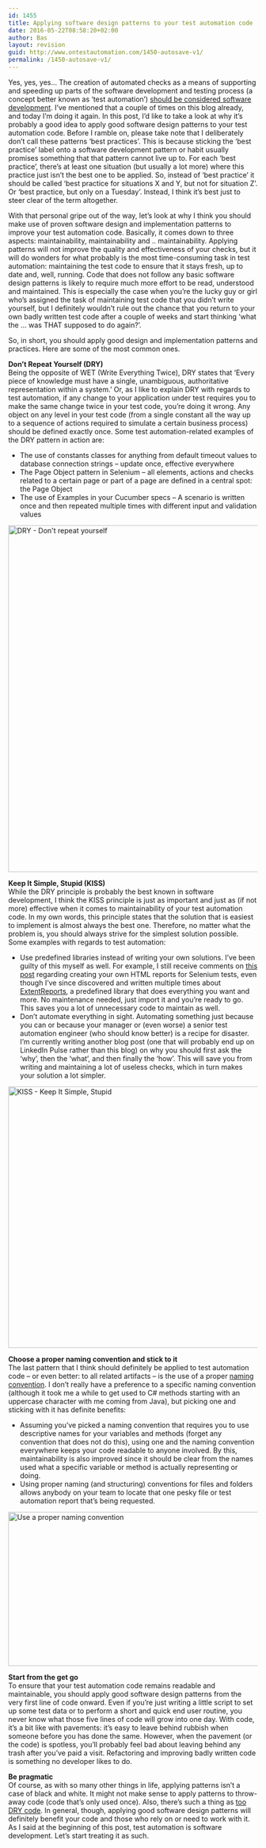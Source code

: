 ```yaml
---
id: 1455
title: Applying software design patterns to your test automation code
date: 2016-05-22T08:58:20+02:00
author: Bas
layout: revision
guid: http://www.ontestautomation.com/1450-autosave-v1/
permalink: /1450-autosave-v1/
---
```

Yes, yes, yes&#8230; The creation of automated checks as a means of supporting and speeding up parts of the software development and testing process (a concept better known as &#8216;test automation&#8217;) <a href="http://www.kohl.ca/2005/test-automation-is-software-development/" target="_blank">should be considered software development</a>. I&#8217;ve mentioned that a couple of times on this blog already, and today I&#8217;m doing it again. In this post, I&#8217;d like to take a look at why it&#8217;s probably a good idea to apply good software design patterns to your test automation code. Before I ramble on, please take note that I deliberately don&#8217;t call these patterns &#8216;best practices&#8217;. This is because sticking the &#8216;best practice&#8217; label onto a software development pattern or habit usually promises something that that pattern cannot live up to. For each &#8216;best practice&#8217;, there&#8217;s at least one situation (but usually a lot more) where this practice just isn&#8217;t the best one to be applied. So, instead of &#8216;best practice&#8217; it should be called &#8216;best practice for situations X and Y, but not for situation Z&#8217;. Or &#8216;best practice, but only on a Tuesday&#8217;. Instead, I think it&#8217;s best just to steer clear of the term altogether.

With that personal gripe out of the way, let&#8217;s look at why I think you should make use of proven software design and implementation patterns to improve your test automation code. Basically, it comes down to three aspects: maintainability, maintainability and .. maintainability. Applying patterns will not improve the quality and effectiveness of your checks, but it will do wonders for what probably is the most time-consuming task in test automation: maintaining the test code to ensure that it stays fresh, up to date and, well, running. Code that does not follow any basic software design patterns is likely to require much more effort to be read, understood and maintained. This is especially the case when you&#8217;re the lucky guy or girl who&#8217;s assigned the task of maintaining test code that you didn&#8217;t write yourself, but I definitely wouldn&#8217;t rule out the chance that you return to your own badly written test code after a couple of weeks and start thinking &#8216;what the &#8230; was THAT supposed to do again?&#8217;.

So, in short, you should apply good design and implementation patterns and practices. Here are some of the most common ones.

**Don&#8217;t Repeat Yourself (DRY)**  
Being the opposite of WET (Write Everything Twice), DRY states that &#8216;Every piece of knowledge must have a single, unambiguous, authoritative representation within a system.&#8217; Or, as I like to explain DRY with regards to test automation, if any change to your application under test requires you to make the same change twice in your test code, you&#8217;re doing it wrong. Any object on any level in your test code (from a single constant all the way up to a sequence of actions required to simulate a certain business process) should be defined exactly once. Some test automation-related examples of the DRY pattern in action are:

  * The use of constants classes for anything from default timeout values to database connection strings &#8211; update once, effective everywhere
  * The Page Object pattern in Selenium &#8211; all elements, actions and checks related to a certain page or part of a page are defined in a central spot: the Page Object
  * The use of Examples in your Cucumber specs &#8211; A scenario is written once and then repeated multiple times with different input and validation values

<a href="http://www.ontestautomation.com/?attachment_id=1451" rel="attachment wp-att-1451"><img src="http://www.ontestautomation.com/wp-content/uploads/2016/05/keep-calm-and-don-t-repeat-yourself.png" alt="DRY - Don&#039;t repeat yourself" width="600" height="700" class="aligncenter size-full wp-image-1451" srcset="https://www.ontestautomation.com/wp-content/uploads/2016/05/keep-calm-and-don-t-repeat-yourself.png 600w, https://www.ontestautomation.com/wp-content/uploads/2016/05/keep-calm-and-don-t-repeat-yourself-257x300.png 257w" sizes="(max-width: 600px) 100vw, 600px" /></a>

**Keep It Simple, Stupid (KISS)**  
While the DRY principle is probably the best known in software development, I think the KISS principle is just as important and just as (if not more) effective when it comes to maintainability of your test automation code. In my own words, this principle states that the solution that is easiest to implement is almost always the best one. Therefore, no matter what the problem is, you should always strive for the simplest solution possible. Some examples with regards to test automation:

  * Use predefined libraries instead of writing your own solutions. I&#8217;ve been guilty of this myself as well. For example, I still receive comments on <a href="http://www.ontestautomation.com/create-your-own-html-report-from-selenium-tests/" target="_blank">this post</a> regarding creating your own HTML reports for Selenium tests, even though I&#8217;ve since discovered and written multiple times about <a href="http://www.ontestautomation.com/creating-html-reports-for-your-selenium-tests-using-extentreports/" target="_blank">ExtentReports</a>, a predefined library that does everything you want and more. No maintenance needed, just import it and you&#8217;re ready to go. This saves you a lot of unnecessary code to maintain as well.
  * Don&#8217;t automate everything in sight. Automating something just because you can or because your manager or (even worse) a senior test automation engineer (who should know better) is a recipe for disaster. I&#8217;m currently writing another blog post (one that will probably end up on LinkedIn Pulse rather than this blog) on why you should first ask the &#8216;why&#8217;, then the &#8216;what&#8217;, and then finally the &#8216;how&#8217;. This will save you from writing and maintaining a lot of useless checks, which in turn makes your solution a lot simpler.

<a href="http://www.ontestautomation.com/?attachment_id=1452" rel="attachment wp-att-1452"><img src="http://www.ontestautomation.com/wp-content/uploads/2016/05/keepitsimplestupid.png" alt="KISS - Keep It Simple, Stupid" width="1128" height="528" class="aligncenter size-full wp-image-1452" srcset="https://www.ontestautomation.com/wp-content/uploads/2016/05/keepitsimplestupid.png 1128w, https://www.ontestautomation.com/wp-content/uploads/2016/05/keepitsimplestupid-300x140.png 300w, https://www.ontestautomation.com/wp-content/uploads/2016/05/keepitsimplestupid-768x359.png 768w, https://www.ontestautomation.com/wp-content/uploads/2016/05/keepitsimplestupid-1024x479.png 1024w" sizes="(max-width: 1128px) 100vw, 1128px" /></a>

**Choose a proper naming convention and stick to it**  
The last pattern that I think should definitely be applied to test automation code &#8211; or even better: to all related artifacts &#8211; is the use of a proper <a href="https://en.wikipedia.org/wiki/Naming_convention_(programming)" target="_blank">naming convention</a>. I don&#8217;t really have a preference to a specific naming convention (although it took me a while to get used to C# methods starting with an uppercase character with me coming from Java), but picking one and sticking with it has definite benefits:

  * Assuming you&#8217;ve picked a naming convention that requires you to use descriptive names for your variables and methods (forget any convention that does not do this), using one and the naming convention everywhere keeps your code readable to anyone involved. By this, maintainability is also improved since it should be clear from the names used what a specific variable or method is actually representing or doing.
  * Using proper naming (and structuring) conventions for files and folders allows anybody on your team to locate that one pesky file or test automation report that&#8217;s being requested.

<a href="http://www.ontestautomation.com/?attachment_id=1453" rel="attachment wp-att-1453"><img src="http://www.ontestautomation.com/wp-content/uploads/2016/05/naming_convention.gif" alt="Use a proper naming convention" width="1000" height="311" class="aligncenter size-full wp-image-1453" /></a>

**Start from the get go**  
To ensure that your test automation code remains readable and maintainable, you should apply good software design patterns from the very first line of code onward. Even if you&#8217;re just writing a little script to set up some test data or to perform a short and quick end user routine, you never know what those five lines of code will grow into one day. With code, it&#8217;s a bit like with pavements: it&#8217;s easy to leave behind rubbish when someone before you has done the same. However, when the pavement (or the code) is spotless, you&#8217;ll probably feel bad about leaving behind any trash after you&#8217;ve paid a visit. Refactoring and improving badly written code is something no developer likes to do.

**Be pragmatic**  
Of course, as with so many other things in life, applying patterns isn&#8217;t a case of black and white. It might not make sense to apply patterns to throw-away code (code that&#8217;s only used once). Also, there&#8217;s such a thing as <a href="http://www.justinweiss.com/articles/i-dry-ed-up-my-code-and-now-its-hard-to-work-with-what-happened/" target="_blank">too DRY code</a>. In general, though, applying good software design patterns will definitely benefit your code and those who rely on or need to work with it. As I said at the beginning of this post, test automation is software development. Let&#8217;s start treating it as such.